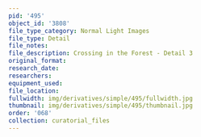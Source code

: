 ```yaml
---
pid: '495'
object_id: '3808'
file_type_category: Normal Light Images
file_type: Detail
file_notes:
file_description: Crossing in the Forest - Detail 3
original_format:
research_date:
researchers:
equipment_used:
file_location:
fullwidth: img/derivatives/simple/495/fullwidth.jpg
thumbnail: img/derivatives/simple/495/thumbnail.jpg
order: '068'
collection: curatorial_files
---
```

